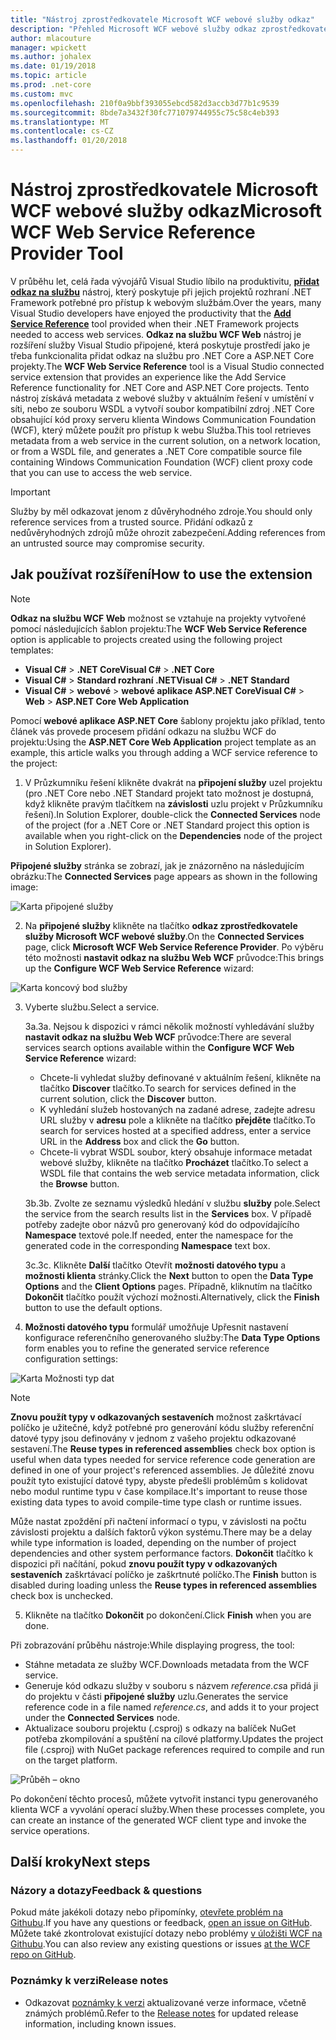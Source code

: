 ```yaml
---
title: "Nástroj zprostředkovatele Microsoft WCF webové služby odkaz"
description: "Přehled Microsoft WCF webové služby odkaz zprostředkovatele nástroj, který přidá funkce pro .NET Core a ASP.NET Core projekty, podobně jako přidat odkaz na službu pro projekty rozhraní .NET Framework."
author: mlacouture
manager: wpickett
ms.author: johalex
ms.date: 01/19/2018
ms.topic: article
ms.prod: .net-core
ms.custom: mvc
ms.openlocfilehash: 210f0a9bbf393055ebcd582d3accb3d77b1c9539
ms.sourcegitcommit: 8bde7a3432f30fc771079744955c75c58c4eb393
ms.translationtype: MT
ms.contentlocale: cs-CZ
ms.lasthandoff: 01/20/2018
---
```

# <a name="microsoft-wcf-web-service-reference-provider-tool"></a><span data-ttu-id="17edb-103">Nástroj zprostředkovatele Microsoft WCF webové služby odkaz</span><span class="sxs-lookup"><span data-stu-id="17edb-103">Microsoft WCF Web Service Reference Provider Tool</span></span>

<span data-ttu-id="17edb-104">V průběhu let, celá řada vývojářů Visual Studio líbilo na produktivitu, [**přidat odkaz na službu**](../../visualstudio/data-tools/how-to-add-update-or-remove-a-wcf-data-service-reference) nástroj, který poskytuje při jejich projektů rozhraní .NET Framework potřebné pro přístup k webovým službám.</span><span class="sxs-lookup"><span data-stu-id="17edb-104">Over the years, many Visual Studio developers have enjoyed the productivity that the [**Add Service Reference**](../../visualstudio/data-tools/how-to-add-update-or-remove-a-wcf-data-service-reference) tool provided when their .NET Framework projects needed to access web services.</span></span>  <span data-ttu-id="17edb-105">**Odkaz na službu WCF Web** nástroj je rozšíření služby Visual Studio připojené, která poskytuje prostředí jako je třeba funkcionalita přidat odkaz na službu pro .NET Core a ASP.NET Core projekty.</span><span class="sxs-lookup"><span data-stu-id="17edb-105">The **WCF Web Service Reference** tool is a Visual Studio connected service extension that provides an experience like the Add Service Reference functionality for .NET Core and ASP.NET Core projects.</span></span> <span data-ttu-id="17edb-106">Tento nástroj získává metadata z webové služby v aktuálním řešení v umístění v síti, nebo ze souboru WSDL a vytvoří soubor kompatibilní zdroj .NET Core obsahující kód proxy serveru klienta Windows Communication Foundation (WCF), který můžete použít pro přístup k webu Služba.</span><span class="sxs-lookup"><span data-stu-id="17edb-106">This tool retrieves metadata from a web service in the current solution, on a network location, or from a WSDL file, and generates a .NET Core compatible source file containing Windows Communication Foundation (WCF) client proxy code that you can use to access the web service.</span></span>

> [!IMPORTANT]
> <span data-ttu-id="17edb-107">Služby by měl odkazovat jenom z důvěryhodného zdroje.</span><span class="sxs-lookup"><span data-stu-id="17edb-107">You should only reference services from a trusted source.</span></span> <span data-ttu-id="17edb-108">Přidání odkazů z nedůvěryhodných zdrojů může ohrozit zabezpečení.</span><span class="sxs-lookup"><span data-stu-id="17edb-108">Adding references from an untrusted source may compromise security.</span></span> 

## <a name="how-to-use-the-extension"></a><span data-ttu-id="17edb-109">Jak používat rozšíření</span><span class="sxs-lookup"><span data-stu-id="17edb-109">How to use the extension</span></span>

> [!NOTE]
> <span data-ttu-id="17edb-110">**Odkaz na službu WCF Web** možnost se vztahuje na projekty vytvořené pomocí následujících šablon projektu:</span><span class="sxs-lookup"><span data-stu-id="17edb-110">The **WCF Web Service Reference** option is applicable to projects created using the following project templates:</span></span>
> * <span data-ttu-id="17edb-111">**Visual C#** > **.NET Core**</span><span class="sxs-lookup"><span data-stu-id="17edb-111">**Visual C#** > **.NET Core**</span></span>
> * <span data-ttu-id="17edb-112">**Visual C#** > **Standard rozhraní .NET**</span><span class="sxs-lookup"><span data-stu-id="17edb-112">**Visual C#** > **.NET Standard**</span></span>
> * <span data-ttu-id="17edb-113">**Visual C#** > **webové** > **webové aplikace ASP.NET Core**</span><span class="sxs-lookup"><span data-stu-id="17edb-113">**Visual C#** > **Web** > **ASP.NET Core Web Application**</span></span>

<span data-ttu-id="17edb-114">Pomocí **webové aplikace ASP.NET Core** šablony projektu jako příklad, tento článek vás provede procesem přidání odkazu na službu WCF do projektu:</span><span class="sxs-lookup"><span data-stu-id="17edb-114">Using the **ASP.NET Core Web Application** project template as an example, this article walks you through adding a WCF service reference to the project:</span></span>

1. <span data-ttu-id="17edb-115">V Průzkumníku řešení klikněte dvakrát na **připojení služby** uzel projektu (pro .NET Core nebo .NET Standard projekt tato možnost je dostupná, když klikněte pravým tlačítkem na **závislosti** uzlu projekt v Průzkumníku řešení).</span><span class="sxs-lookup"><span data-stu-id="17edb-115">In Solution Explorer, double-click the **Connected Services** node of the project (for a .NET Core or .NET Standard project this option is available when you right-click on the **Dependencies** node of the project in Solution Explorer).</span></span>

<span data-ttu-id="17edb-116">**Připojené služby** stránka se zobrazí, jak je znázorněno na následujícím obrázku:</span><span class="sxs-lookup"><span data-stu-id="17edb-116">The **Connected Services** page appears as shown in the following image:</span></span>

![Karta připojené služby](./media/wcf-web-service-reference-guide/wcfcs-ConnectedServicesPage.png)

2. <span data-ttu-id="17edb-118">Na **připojené služby** klikněte na tlačítko **odkaz zprostředkovatele služby Microsoft WCF webové služby**.</span><span class="sxs-lookup"><span data-stu-id="17edb-118">On the **Connected Services** page, click **Microsoft WCF Web Service Reference Provider**.</span></span> <span data-ttu-id="17edb-119">Po výběru této možnosti **nastavit odkaz na službu Web WCF** průvodce:</span><span class="sxs-lookup"><span data-stu-id="17edb-119">This brings up the **Configure WCF Web Service Reference** wizard:</span></span>

![Karta koncový bod služby](./media/wcf-web-service-reference-guide/wcfcs-ServiceEndpointPage.png)

3. <span data-ttu-id="17edb-121">Vyberte službu.</span><span class="sxs-lookup"><span data-stu-id="17edb-121">Select a service.</span></span>

    <span data-ttu-id="17edb-122">3a.</span><span class="sxs-lookup"><span data-stu-id="17edb-122">3a.</span></span> <span data-ttu-id="17edb-123">Nejsou k dispozici v rámci několik možností vyhledávání služby **nastavit odkaz na službu Web WCF** průvodce:</span><span class="sxs-lookup"><span data-stu-id="17edb-123">There are several services search options available within the **Configure WCF Web Service Reference** wizard:</span></span>
    
     * <span data-ttu-id="17edb-124">Chcete-li vyhledat služby definované v aktuálním řešení, klikněte na tlačítko **Discover** tlačítko.</span><span class="sxs-lookup"><span data-stu-id="17edb-124">To search for services defined in the current solution, click the **Discover** button.</span></span> 
     * <span data-ttu-id="17edb-125">K vyhledání služeb hostovaných na zadané adrese, zadejte adresu URL služby v **adresu** pole a klikněte na tlačítko **přejděte** tlačítko.</span><span class="sxs-lookup"><span data-stu-id="17edb-125">To search for services hosted at a specified address, enter a service URL in the **Address** box and click the **Go** button.</span></span>
     * <span data-ttu-id="17edb-126">Chcete-li vybrat WSDL soubor, který obsahuje informace metadat webové služby, klikněte na tlačítko **Procházet** tlačítko.</span><span class="sxs-lookup"><span data-stu-id="17edb-126">To select a WSDL file that contains the web service metadata information, click the **Browse** button.</span></span> 
     
    <span data-ttu-id="17edb-127">3b.</span><span class="sxs-lookup"><span data-stu-id="17edb-127">3b.</span></span> <span data-ttu-id="17edb-128">Zvolte ze seznamu výsledků hledání v službu **služby** pole.</span><span class="sxs-lookup"><span data-stu-id="17edb-128">Select the service from the search results list in the **Services** box.</span></span> <span data-ttu-id="17edb-129">V případě potřeby zadejte obor názvů pro generovaný kód do odpovídajícího **Namespace** textové pole.</span><span class="sxs-lookup"><span data-stu-id="17edb-129">If needed, enter the namespace for the generated code in the corresponding **Namespace** text box.</span></span>
    
    <span data-ttu-id="17edb-130">3c.</span><span class="sxs-lookup"><span data-stu-id="17edb-130">3c.</span></span> <span data-ttu-id="17edb-131">Klikněte **Další** tlačítko Otevřít **možnosti datového typu** a **možnosti klienta** stránky.</span><span class="sxs-lookup"><span data-stu-id="17edb-131">Click the **Next** button to open the **Data Type Options** and the **Client Options** pages.</span></span> <span data-ttu-id="17edb-132">Případně, kliknutím na tlačítko **Dokončit** tlačítko použít výchozí možnosti.</span><span class="sxs-lookup"><span data-stu-id="17edb-132">Alternatively, click the **Finish** button to use the default options.</span></span>


4. <span data-ttu-id="17edb-133">**Možnosti datového typu** formulář umožňuje Upřesnit nastavení konfigurace referenčního generovaného služby:</span><span class="sxs-lookup"><span data-stu-id="17edb-133">The **Data Type Options** form enables you to refine the generated service reference configuration settings:</span></span>

![Karta Možnosti typ dat](./media/wcf-web-service-reference-guide/wcfcs-DataTypesPage.png)

> [!NOTE]
> <span data-ttu-id="17edb-135">**Znovu použít typy v odkazovaných sestaveních** možnost zaškrtávací políčko je užitečné, když potřebné pro generování kódu služby referenční datové typy jsou definovány v jednom z vašeho projektu odkazované sestavení.</span><span class="sxs-lookup"><span data-stu-id="17edb-135">The **Reuse types in referenced assemblies** check box option is useful when data types needed for service reference code generation are defined in one of your project's referenced assemblies.</span></span>  <span data-ttu-id="17edb-136">Je důležité znovu použít tyto existující datové typy, abyste předešli problémům s kolidovat nebo modul runtime typu v čase kompilace.</span><span class="sxs-lookup"><span data-stu-id="17edb-136">It's important to reuse those existing data types to avoid compile-time type clash or runtime issues.</span></span>

<span data-ttu-id="17edb-137">Může nastat zpoždění při načtení informací o typu, v závislosti na počtu závislosti projektu a dalších faktorů výkon systému.</span><span class="sxs-lookup"><span data-stu-id="17edb-137">There may be a delay while type information is loaded, depending on the number of project dependencies and other system performance factors.</span></span> <span data-ttu-id="17edb-138">**Dokončit** tlačítko k dispozici při načítání, pokud **znovu použít typy v odkazovaných sestaveních** zaškrtávací políčko je zaškrtnuté políčko.</span><span class="sxs-lookup"><span data-stu-id="17edb-138">The **Finish** button is disabled during loading unless the **Reuse types in referenced assemblies** check box is unchecked.</span></span>

5. <span data-ttu-id="17edb-139">Klikněte na tlačítko **Dokončit** po dokončení.</span><span class="sxs-lookup"><span data-stu-id="17edb-139">Click **Finish** when you are done.</span></span>


<span data-ttu-id="17edb-140">Při zobrazování průběhu nástroje:</span><span class="sxs-lookup"><span data-stu-id="17edb-140">While displaying progress, the tool:</span></span>

* <span data-ttu-id="17edb-141">Stáhne metadata ze služby WCF.</span><span class="sxs-lookup"><span data-stu-id="17edb-141">Downloads metadata from the WCF service.</span></span> 
* <span data-ttu-id="17edb-142">Generuje kód odkazu služby v souboru s názvem *reference.cs*a přidá ji do projektu v části **připojené služby** uzlu.</span><span class="sxs-lookup"><span data-stu-id="17edb-142">Generates the service reference code in a file named *reference.cs*, and adds it to your project under the **Connected Services** node.</span></span> 
* <span data-ttu-id="17edb-143">Aktualizace souboru projektu (.csproj) s odkazy na balíček NuGet potřeba zkompilování a spuštění na cílové platformy.</span><span class="sxs-lookup"><span data-stu-id="17edb-143">Updates the project file (.csproj) with NuGet package references required to compile and run on the target platform.</span></span>

![Průběh – okno](./media/wcf-web-service-reference-guide/wcfcs-ProgressWindow.png)

<span data-ttu-id="17edb-145">Po dokončení těchto procesů, můžete vytvořit instanci typu generovaného klienta WCF a vyvolání operací služby.</span><span class="sxs-lookup"><span data-stu-id="17edb-145">When these processes complete, you can create an instance of the generated WCF client type and invoke the service operations.</span></span>

## <a name="next-steps"></a><span data-ttu-id="17edb-146">Další kroky</span><span class="sxs-lookup"><span data-stu-id="17edb-146">Next steps</span></span>

### <a name="feedback--questions"></a><span data-ttu-id="17edb-147">Názory a dotazy</span><span class="sxs-lookup"><span data-stu-id="17edb-147">Feedback & questions</span></span>
<span data-ttu-id="17edb-148">Pokud máte jakékoli dotazy nebo připomínky, [otevřete problém na Githubu](https://github.com/dotnet/wcf/issues/new).</span><span class="sxs-lookup"><span data-stu-id="17edb-148">If you have any questions or feedback, [open an issue on GitHub](https://github.com/dotnet/wcf/issues/new).</span></span> <span data-ttu-id="17edb-149">Můžete také zkontrolovat existující dotazy nebo problémy [v úložišti WCF na Githubu](https://github.com/dotnet/wcf/issues?utf8=%E2%9C%93&q=is:issue%20label:tooling).</span><span class="sxs-lookup"><span data-stu-id="17edb-149">You can also review any existing questions or issues [at the WCF repo on GitHub](https://github.com/dotnet/wcf/issues?utf8=%E2%9C%93&q=is:issue%20label:tooling).</span></span>

### <a name="release-notes"></a><span data-ttu-id="17edb-150">Poznámky k verzi</span><span class="sxs-lookup"><span data-stu-id="17edb-150">Release notes</span></span>
* <span data-ttu-id="17edb-151">Odkazovat [poznámky k verzi](https://github.com/dotnet/wcf/blob/master/release-notes/WCF-Web-Service-Reference-notes.md) aktualizované verze informace, včetně známých problémů.</span><span class="sxs-lookup"><span data-stu-id="17edb-151">Refer to the [Release notes](https://github.com/dotnet/wcf/blob/master/release-notes/WCF-Web-Service-Reference-notes.md) for updated release information, including known issues.</span></span> 
